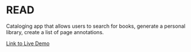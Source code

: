 # READ
Cataloging app that allows users to search for books, generate a personal library, create a list of page annotations.

[Link to Live Demo](https://read-js-app.herokuapp.com/)
